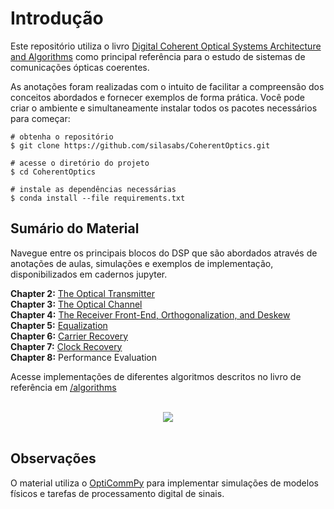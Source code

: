 # Introdução

Este repositório utiliza o livro [Digital
Coherent Optical Systems Architecture and Algorithms](https://www.amazon.com.br/Digital-Coherent-Optical-Systems-Architecture/dp/3030665402/ref=sr_1_1?__mk_pt_BR=%C3%85M%C3%85%C5%BD%C3%95%C3%91&crid=3CIEB4R4W6ZSS&keywords=Digital+Coherent+Optical+Systems+Architecture+and+Algorithms&qid=1707700545&sprefix=digital+coherent+optical+systems+architecture+and+algorithms%2Caps%2C159&sr=8-1&ufe=app_do%3Aamzn1.fos.25548f35-0de7-44b3-b28e-0f56f3f96147) como principal referência para o estudo de sistemas de comunicações ópticas coerentes.

As anotações foram realizadas com o intuito de facilitar a compreensão dos conceitos abordados e fornecer exemplos de forma prática. Você pode criar o ambiente e simultaneamente instalar todos os pacotes necessários para começar:

    # obtenha o repositório 
    $ git clone https://github.com/silasabs/CoherentOptics.git
    
    # acesse o diretório do projeto
    $ cd CoherentOptics
    
    # instale as dependências necessárias
    $ conda install --file requirements.txt    

## Sumário do Material

Navegue entre os principais blocos do DSP que são abordados através de anotações de aulas, simulações e exemplos de implementação, disponibilizados em cadernos jupyter.

**Chapter 2:** [The Optical Transmitter](https://github.com/silasabs/CoherentOptics/blob/main/examples/2.%20Optical%20Transmitters.ipynb)\
**Chapter 3:** [The Optical Channel](https://github.com/silasabs/CoherentOptics/blob/main/examples/3.%20Optical%20Channel.ipynb) \
**Chapter 4:** [The Receiver Front-End, Orthogonalization, and Deskew](https://github.com/silasabs/CoherentOptics/blob/main/examples/4.%20Coherent%20Receiver%20Front-End.ipynb) \
**Chapter 5:** [Equalization](https://github.com/silasabs/CoherentOptics/blob/main/examples/5.%20Equalization.ipynb) \
**Chapter 6:** [Carrier Recovery](https://github.com/silasabs/CoherentOptics/blob/main/examples/6.%20Carrier%20Recovery.ipynb) \
**Chapter 7:** [Clock Recovery](https://github.com/silasabs/CoherentOptics/blob/main/examples/7.%20Clock%20Recovery.ipynb) \
**Chapter 8:** Performance Evaluation

Acesse implementações de diferentes algoritmos descritos no livro de referência em [/algorithms](https://github.com/silasabs/CoherentOptics/tree/main/algorithms)

<br>
<center>
    <img src="https://i.postimg.cc/90kkdMkt/Screenshot-from-2024-12-21-18-41-10.png">
</center>
<br>

## Observações

O material utiliza o [OptiCommPy](https://github.com/edsonportosilva/OptiCommPy) para implementar simulações de modelos físicos e tarefas de processamento digital de sinais.